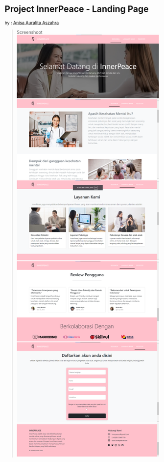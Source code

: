 # Project InnerPeace - Landing Page
by : [Anisa Auralita Aszahra](mailto://anisaauralita20@gmail.com)

> Screenshoot
> ![1](screenshoot/landing-1.png)
> ![1](screenshoot/landing-2.png)
> ![1](screenshoot/landing-3.png)
> ![1](screenshoot/landing-4.png)
> ![1](screenshoot/landing-5.png)
> ![1](screenshoot/landing-6.png)

